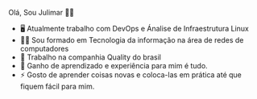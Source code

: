 Olá, Sou Julimar 🖐🏼

- 🖥 Atualmente trabalho com DevOps e Ánalise de Infraestrutura Linux
- 👨‍🎓 Sou formado em Tecnologia da informação na área de redes de computadores 
- 👜 Trabalho na companhia Quality do brasil
- 💬 Ganho de aprendizado e experiência para mim é tudo.
- ⚡ Gosto de aprender coisas novas e coloca-las em prática até que fiquem fácil para mim.
